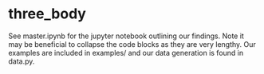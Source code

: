 # three_body
See master.ipynb for the jupyter notebook outlining our findings. Note it may be beneficial to collapse the code blocks as they are very lengthy. Our examples are included in examples/ and our data generation is found in data.py.
